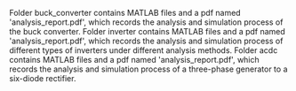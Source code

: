 Folder buck_converter contains MATLAB files and a pdf named 'analysis_report.pdf', which records the analysis and simulation process of the buck converter.
Folder inverter contains MATLAB files and a pdf named 'analysis_report.pdf', which records the analysis and simulation process of different types of inverters under different analysis methods.
Folder acdc contains MATLAB files and a pdf named 'analysis_report.pdf', which records the analysis and simulation process of a three-phase generator to a six-diode rectifier.
